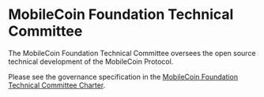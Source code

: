 # MobileCoin Foundation Technical Committee

The MobileCoin Foundation Technical Committee oversees the open source technical development of the MobileCoin Protocol.

Please see the governance specification in the [MobileCoin Foundation Technical Committee Charter](./CHARTER.md).
